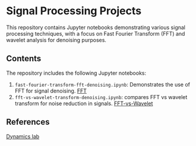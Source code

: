 # Signal Processing Projects

This repository contains Jupyter notebooks demonstrating various signal processing techniques, with a focus on Fast Fourier Transform (FFT) and wavelet analysis for denoising purposes.

## Contents

The repository includes the following Jupyter notebooks:

1. `fast-fourier-transform-fft-denoising.ipynb`: Demonstrates the use of FFT for signal denoising. [FFT](https://github.com/grep265/signal-processing/blob/main/fast-fourier-transform-fft-denoising.ipynb)
2. `fft-vs-wavelet-transform-denoising.ipynb`: compares FFT vs wavelet transform for noise reduction in signals.  [FFT-vs-Wavelet](https://github.com/grep265/signal-processing/blob/main/fft-vs-wavelet-transform-denoising.ipynb)

## References
[Dynamics lab](https://github.com/dynamicslab/databook_python/blob/master/CH02/CH02_SEC02_2_Denoise.ipynb)
